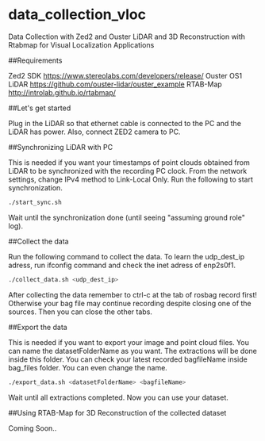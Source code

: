 # data_collection_vloc
Data Collection with Zed2 and Ouster LiDAR and 3D Reconstruction with Rtabmap for Visual Localization Applications

##Requirements

Zed2 SDK <https://www.stereolabs.com/developers/release/>
Ouster OS1 LiDAR <https://github.com/ouster-lidar/ouster_example>
RTAB-Map <http://introlab.github.io/rtabmap/>

##Let's get started

Plug in the LiDAR so that ethernet cable is connected to the PC and the LiDAR has power. Also, connect ZED2 camera to PC.

##Synchronizing LiDAR with PC

This is needed if you want your timestamps of point clouds obtained from LiDAR to be synchronized with the recording PC clock. 
From the network settings, change IPv4 method to Link-Local Only. Run the following to start synchronization.
```bash
./start_sync.sh
```
Wait until the synchronization done (until seeing "assuming ground role" log).

##Collect the data

Run the following command to collect the data. To learn the udp_dest_ip adress, run ifconfig command and check the inet adress of enp2s0f1.
```bash
./collect_data.sh <udp_dest_ip>
```
After collecting the data remember to ctrl-c at the tab of rosbag record first! Otherwise your bag file may continue recording despite closing one of the sources. Then you can close the other tabs.

##Export the data

This is needed if you want to export your image and point cloud files. You can name the datasetFolderName as you want. The extractions will be done inside this folder. You can check your latest recorded bagfileName inside bag_files folder. You can even change the name.
```bash
./export_data.sh <datasetFolderName> <bagfileName>
```
Wait until all extractions completed. Now you can use your dataset.

##Using RTAB-Map for 3D Reconstruction of the collected dataset

Coming Soon..

